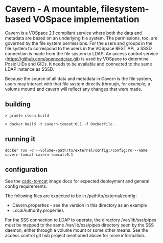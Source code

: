 # Cavern - A mountable, filesystem-based VOSpace implementation

Cavern is a VOSpace 2.1 compliant service where both the data and metadata are based on an underlying file system.  The permissions, too, are governed by the file system permissions.  For the users and groups in the file system to correspond to the users in the VOSpace REST API, a SSSD connection is made from the file system to LDAP.  An access control service (https://github.com/opencadc/ac.git) is used by VOSpace to determine Posix UIDs and GIDs.  It needs to be available and connected to the same LDAP instance as SSSD.

Because the source of all data and metadata in Cavern is the file system, users may interact with that file system directly (through, for example, a volume mount) and cavern will reflect any changes that were made. 

## building
```
> gradle clean build

> docker build -t cavern-tomcat:0.1 -f Dockerfile .
```

## running it
```
docker run -d --volume=/path/to/external/config:/config:ro --name cavern-tomcat cavern-tomcat:0.1
```

## configuration

See the <a href="https://github.com/opencadc/docker-base/tree/master/cadc-tomcat">cadc-tomcat</a> image docs 
for expected deployment and general config requirements.

The following files are expected to be in /path/to/external/config:
* Cavern.properties - see the version in this directory as an example
* LocalAuthority.properties

For the SSS connection to LDAP to operate, the directory /var/lib/sss/pipes must be mapped to the same /var/lib/sss/pipes directory seen by the SSS daemon, either through a volume mount or some other means.  See the access control git hub project mentioned above for more information.
